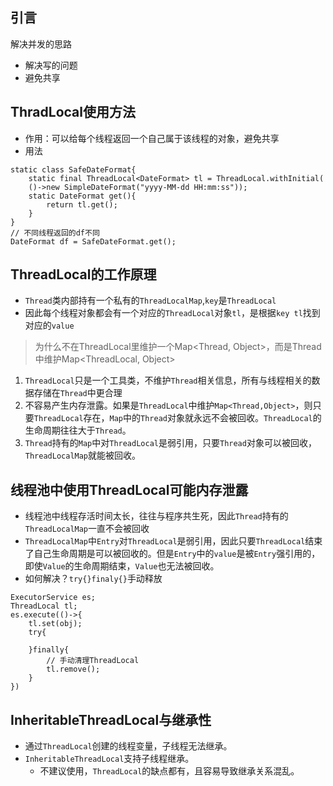 ## 引言
解决并发的思路
- 解决写的问题
- 避免共享

## ThradLocal使用方法
- 作用：可以给每个线程返回一个自己属于该线程的对象，避免共享
- 用法
```
static class SafeDateFormat{
	static final ThreadLocal<DateFormat> tl = ThreadLocal.withInitial(
	()->new SimpleDateFormat("yyyy-MM-dd HH:mm:ss"));
	static DateFormat get(){
		return tl.get();
	}
}
// 不同线程返回的df不同
DateFormat df = SafeDateFormat.get();
```

## ThreadLocal的工作原理
- `Thread`类内部持有一个私有的`ThreadLocalMap`,`key`是`ThreadLocal`
- 因此每个线程对象都会有一个对应的`ThreadLocal`对象`tl`，是根据`key tl`找到对应的`value`

> 为什么不在ThreadLocal里维护一个Map<Thread, Object>，而是Thread中维护Map<ThreadLocal, Object>

1. `ThreadLocal`只是一个工具类，不维护`Thread`相关信息，所有与线程相关的数据存储在`Thread`中更合理
2. 不容易产生内存泄露。如果是`ThreadLocal`中维护`Map<Thread,Object>`，则只要`ThreadLocal`存在，`Map`中的`Thread`对象就永远不会被回收。`ThreadLocal`的生命周期往往大于`Thread`。
3. `Thread`持有的`Map`中对`ThreadLocal`是弱引用，只要`Thread`对象可以被回收，`ThreadLocalMap`就能被回收。

## 线程池中使用ThreadLocal可能内存泄露
- 线程池中线程存活时间太长，往往与程序共生死，因此`Thread`持有的`ThreadLocalMap`一直不会被回收
- `ThreadLocalMap`中`Entry`对`ThreadLocal`是弱引用，因此只要`ThreadLocal`结束了自己生命周期是可以被回收的。但是`Entry`中的`value`是被`Entry`强引用的，即使`Value`的生命周期结束，`Value`也无法被回收。
- 如何解决？`try{}finaly{}`手动释放
```
ExecutorService es;
ThreadLocal tl;
es.execute(()->{
	tl.set(obj);
	try{
	
	}finally{
		// 手动清理ThreadLocal
		tl.remove();
	}
})
```

## InheritableThreadLocal与继承性
- 通过`ThreadLocal`创建的线程变量，子线程无法继承。
- `InheritableThreadLocal`支持子线程继承。
	- 不建议使用，`ThreadLocal`的缺点都有，且容易导致继承关系混乱。
